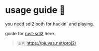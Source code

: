 # usage guide :snake:

you need [sdl2](https://wiki.libsdl.org/SDL2/Installation) both for hackin' and playing.

guide for [rust-sdl2](https://github.com/Rust-SDL2/rust-sdl2) here.

> :brazil: https://piuvas.net/proj2/